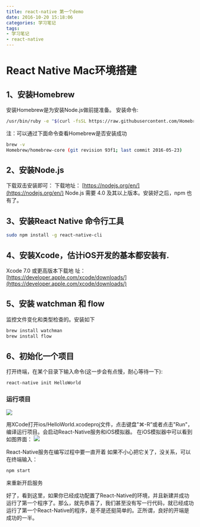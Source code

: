 ```yaml
---
title: react-native 第一个demo
date: 2016-10-20 15:18:06
categories: 学习笔记
tags:
- 学习笔记
- react-native
---
```

# React Native Mac环境搭建

## 1、安装Homebrew
安装Homebrew是为安装Node.js做前提准备。 
安装命令:
``` bash
/usr/bin/ruby -e "$(curl -fsSL https://raw.githubusercontent.com/Homebrew/install/master/install)"
```

注：可以通过下面命令查看Homebrew是否安装成功
``` bash
brew -v
Homebrew/homebrew-core (git revision 93f1; last commit 2016-05-23)
```

## 2、安装Node.js

下载双击安装即可： 
下载地址： 
[https://nodejs.org/en/](https://nodejs.org/en/)
Node.js 需要 4.0 及其以上版本。安装好之后，npm 也有了。

## 3、安装React Native 命令行工具

``` bash
sudo npm install -g react-native-cli
```

## 4、安装Xcode，估计iOS开发的基本都安装有.

Xcode 7.0 或更高版本下载地 址： 
[https://developer.apple.com/xcode/downloads/](https://developer.apple.com/xcode/downloads/)

## 5、安装 watchman 和 flow

监控文件变化和类型检查的。安装如下

``` bash 
brew install watchman
brew install flow
```

## 6、初始化一个项目

打开终端，在某个目录下输入命令(这一步会有点慢，耐心等待一下): 
``` bash
react-native init HelloWorld 
```
### 运行项目

![](img/rn-desk.png)

用XCode打开ios/HelloWorld.xcodeproj文件，点击键盘"⌘-R”或者点击"Run"，编译运行项目。会启动React-Native服务和iOS模拟器。
在iOS模拟器中可以看到如图界面：
![](img/rn_helloworld.png)

React-Native服务在编写过程中要一直开着 如果不小心把它关了，没关系，可以在终端输入：

``` bash
npm start
```
来重新开启服务

好了，看到这里，如果你已经成功配置了React-Native的环境，并且新建并成功运行了第一个程序了。那么，就先恭喜了，我们甚至没有写一行代码，就已经成功运行了第一个React-Native的程序，是不是还挺简单的。正所谓，良好的开端是成功的一半。





